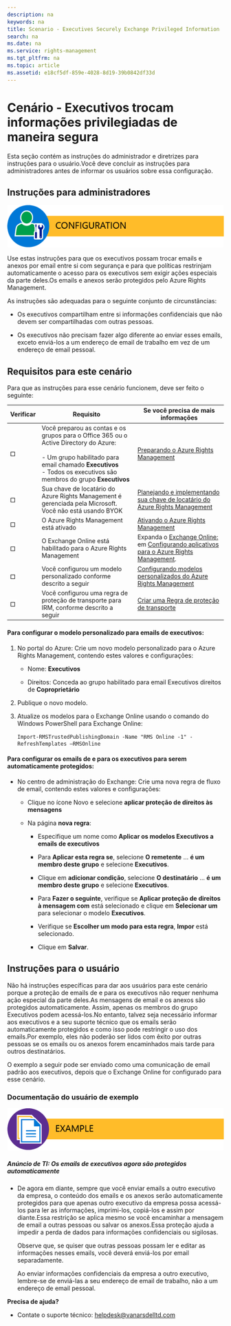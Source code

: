 ```yaml
---
description: na
keywords: na
title: Scenario - Executives Securely Exchange Privileged Information
search: na
ms.date: na
ms.service: rights-management
ms.tgt_pltfrm: na
ms.topic: article
ms.assetid: e18cf5df-859e-4028-8d19-39b0842df33d
---
```

# Cen&#225;rio - Executivos trocam informa&#231;&#245;es privilegiadas de maneira segura
Esta seção contém as instruções do administrador e diretrizes para instruções para o usuário.Você deve concluir as instruções para administradores antes de informar os usuários sobre essa configuração.

## Instruções para administradores
![](../Image/AzRMS_AdminBanner.png)

Use estas instruções para que os executivos possam trocar emails e anexos por email entre si com segurança e para que políticas restrinjam automaticamente o acesso para os executivos sem exigir ações especiais da parte deles.Os emails e anexos serão protegidos pelo Azure Rights Management.

As instruções são adequadas para o seguinte conjunto de circunstâncias:

-   Os executivos compartilham entre si informações confidenciais que não devem ser compartilhadas com outras pessoas.

-   Os executivos não precisam fazer algo diferente ao enviar esses emails, exceto enviá-los a um endereço de email de trabalho em vez de um endereço de email pessoal.

## Requisitos para este cenário
Para que as instruções para esse cenário funcionem, deve ser feito o seguinte:

|Verificar|Requisito|Se você precisa de mais informações|
|-------------|-------------|---------------------------------------|
|![](../Image/4d269a30-a873-45c5-87de-30ee6558e7b0.gif)|Você preparou as contas e os grupos para o Office 365 ou o Active Directory do Azure:<br /><br />-   Um grupo habilitado para email chamado **Executivos**<br />-   Todos os executivos são membros do grupo **Executivos**|[Preparando o Azure Rights Management](https://technet.microsoft.com/library/jj585029.aspx)|
|![](../Image/4d269a30-a873-45c5-87de-30ee6558e7b0.gif)|Sua chave de locatário do Azure Rights Management é gerenciada pela Microsoft. Você não está usando BYOK|[Planejando e implementando sua chave de locatário do Azure Rights Management](https://technet.microsoft.com/library/dn440580.aspx)|
|![](../Image/4d269a30-a873-45c5-87de-30ee6558e7b0.gif)|O Azure Rights Management está ativado|[Ativando o Azure Rights Management](https://technet.microsoft.com/library/jj658941.aspx)|
|![](../Image/4d269a30-a873-45c5-87de-30ee6558e7b0.gif)|O Exchange Online está habilitado para o Azure Rights Management|Expanda o [Exchange Online:](https://technet.microsoft.com/library/jj585031.aspx) em [Configurando aplicativos para o Azure Rights Management](https://technet.microsoft.com/library/jj585031.aspx).|
|![](../Image/4d269a30-a873-45c5-87de-30ee6558e7b0.gif)|Você configurou um modelo personalizado conforme descrito a seguir|[Configurando modelos personalizados do Azure Rights Management](https://technet.microsoft.com/library/dn642472.aspx)|
|![](../Image/4d269a30-a873-45c5-87de-30ee6558e7b0.gif)|Você configurou uma regra de proteção de transporte para IRM, conforme descrito a seguir|[Criar uma Regra de proteção de transporte](https://technet.microsoft.com/library/dd302432.aspx)|

#### Para configurar o modelo personalizado para emails de executivos:

1.  No portal do Azure: Crie um novo modelo personalizado para o Azure Rights Management, contendo estes valores e configurações:

    -   Nome: **Executivos**

    -   Direitos:  Conceda ao grupo habilitado para email Executivos direitos de **Coproprietário**

2.  Publique o novo modelo.

3.  Atualize os modelos para o Exchange Online usando o comando do Windows PowerShell para Exchange Online:

    ```
    Import-RMSTrustedPublishingDomain -Name "RMS Online -1" -RefreshTemplates –RMSOnline
    ```

#### Para configurar os emails de e para os executivos para serem automaticamente protegidos:

-   No centro de administração do Exchange: Crie uma nova regra de fluxo de email, contendo estes valores e configurações:

    -   Clique no ícone Novo e selecione **aplicar proteção de direitos às mensagens**

    -   Na página **nova regra**:

        -   Especifique um nome como **Aplicar os modelos Executivos a emails de executivos**

        -   Para **Aplicar esta regra se**, selecione **O remetente** ... **é um membro deste grupo** e selecione **Executivos**.

        -   Clique em **adicionar condição**, selecione **O destinatário** ... **é um membro deste grupo** e selecione **Executivos**.

        -   Para **Fazer o seguinte**, verifique se **Aplicar proteção de direitos à mensagem com** está selecionado e clique em **Selecionar um** para selecionar o modelo **Executivos**.

        -   Verifique se **Escolher um modo para esta regra**, **Impor** está selecionado.

        -   Clique em **Salvar**.

## Instruções para o usuário
Não há instruções específicas para dar aos usuários para este cenário porque a proteção de emails de e para os executivos não requer nenhuma ação especial da parte deles.As mensagens de email e os anexos são protegidos automaticamente. Assim, apenas os membros do grupo Executivos podem acessá-los.No entanto, talvez seja necessário informar aos executivos e a seu suporte técnico que os emails serão automaticamente protegidos e como isso pode restringir o uso dos emails.Por exemplo, eles não poderão ser lidos com êxito por outras pessoas se os emails ou os anexos forem encaminhados mais tarde para outros destinatários.

O exemplo a seguir pode ser enviado como uma comunicação de email padrão aos executivos, depois que o Exchange Online for configurado para esse cenário.

### Documentação do usuário de exemplo
![](../Image/AzRMS_ExampleBanner.png)

##### Anúncio de TI: Os emails de executivos agora são protegidos automaticamente

-   De agora em diante, sempre que você enviar emails a outro executivo da empresa, o conteúdo dos emails e os anexos serão automaticamente protegidos para que apenas outro executivo da empresa possa acessá-los para ler as informações, imprimi-los, copiá-los e assim por diante.Essa restrição se aplica mesmo se você encaminhar a mensagem de email a outras pessoas ou salvar os anexos.Essa proteção ajuda a impedir a perda de dados para informações confidenciais ou sigilosas.

    Observe que, se quiser que outras pessoas possam ler e editar as informações nesses emails, você deverá enviá-los por email separadamente.

    Ao enviar informações confidenciais da empresa a outro executivo, lembre-se de enviá-las a seu endereço de email de trabalho, não a um endereço de email pessoal.

**Precisa de ajuda?**

-   Contate o suporte técnico: helpdesk@vanarsdelltd.com

